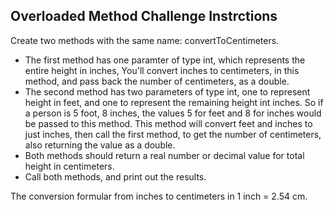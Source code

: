 ## Overloaded Method Challenge Instrctions

Create two methods with the same name: convertToCentimeters.
- The first method has one paramter of type int, which represents the entire height in inches, You'll convert inches to centimeters, in this method, and pass back the number of centimeters, as a double.
- The second method has two parameters of type int, one to represent height in feet, and one to represent the remaining height int inches. So if a person is 5 foot, 8 inches, the values 5 for feet and 8 for inches would be passed to this method. This method will convert feet and inches to just inches, then call the first method, to get the number of centimeters, also returning the value as a double.
- Both methods should return a real number or decimal value for total height in centimeters.
- Call both methods, and print out the results.

The conversion formular from inches to centimeters in 1 inch = 2.54 cm.